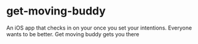 # get-moving-buddy
An iOS app that checks in on your once you set your intentions. Everyone wants to be better. 
Get moving buddy gets you there
